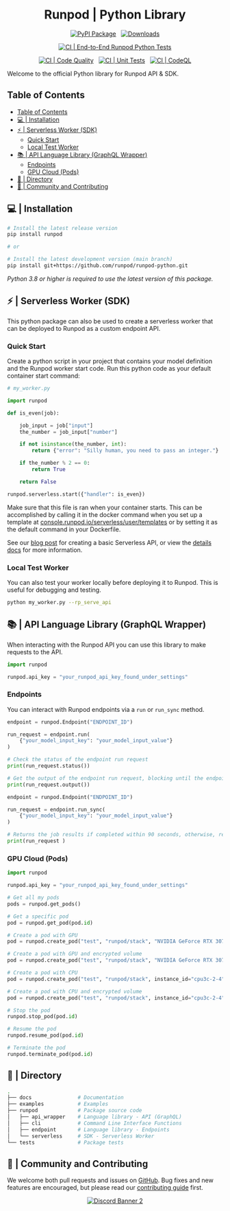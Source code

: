 <div align="center">
<h1>Runpod | Python Library </h1>

[![PyPI Package](https://badge.fury.io/py/runpod.svg)](https://badge.fury.io/py/runpod)
&nbsp;
[![Downloads](https://static.pepy.tech/personalized-badge/runpod?period=total&units=international_system&left_color=grey&right_color=blue&left_text=Downloads)](https://pepy.tech/project/runpod)

[![CI | End-to-End Runpod Python Tests](https://github.com/runpod/runpod-python/actions/workflows/CI-e2e.yml/badge.svg)](https://github.com/runpod/runpod-python/actions/workflows/CI-e2e.yml)

[![CI | Code Quality](https://github.com/runpod/runpod-python/actions/workflows/CI-pylint.yml/badge.svg)](https://github.com/runpod/runpod-python/actions/workflows/CI-pylint.yml)
&nbsp;
[![CI | Unit Tests](https://github.com/runpod/runpod-python/actions/workflows/CI-pytests.yml/badge.svg)](https://github.com/runpod/runpod-python/actions/workflows/CI-pytests.yml)
&nbsp;
[![CI | CodeQL](https://github.com/runpod/runpod-python/actions/workflows/CI-codeql.yml/badge.svg)](https://github.com/runpod/runpod-python/actions/workflows/CI-codeql.yml)

</div>

Welcome to the official Python library for Runpod API &amp; SDK.

## Table of Contents

- [Table of Contents](#table-of-contents)
- [💻 | Installation](#--installation)
- [⚡ | Serverless Worker (SDK)](#--serverless-worker-sdk)
  - [Quick Start](#quick-start)
  - [Local Test Worker](#local-test-worker)
- [📚 | API Language Library (GraphQL Wrapper)](#--api-language-library-graphql-wrapper)
  - [Endpoints](#endpoints)
  - [GPU Cloud (Pods)](#gpu-cloud-pods)
- [📁 | Directory](#--directory)
- [🤝 | Community and Contributing](#--community-and-contributing)

## 💻 | Installation

```bash
# Install the latest release version
pip install runpod

# or

# Install the latest development version (main branch)
pip install git+https://github.com/runpod/runpod-python.git
```

*Python 3.8 or higher is required to use the latest version of this package.*

## ⚡ | Serverless Worker (SDK)

This python package can also be used to create a serverless worker that can be deployed to Runpod as a custom endpoint API.

### Quick Start

Create a python script in your project that contains your model definition and the Runpod worker start code. Run this python code as your default container start command:

```python
# my_worker.py

import runpod

def is_even(job):

    job_input = job["input"]
    the_number = job_input["number"]

    if not isinstance(the_number, int):
        return {"error": "Silly human, you need to pass an integer."}

    if the_number % 2 == 0:
        return True

    return False

runpod.serverless.start({"handler": is_even})
```

Make sure that this file is ran when your container starts. This can be accomplished by calling it in the docker command when you set up a template at [console.runpod.io/serverless/user/templates](https://console.runpod.io/serverless/user/templates) or by setting it as the default command in your Dockerfile.

See our [blog post](https://www.runpod.io/blog/serverless-create-a-basic-api) for creating a basic Serverless API, or view the [details docs](https://docs.runpod.io/serverless-ai/custom-apis) for more information.

### Local Test Worker

You can also test your worker locally before deploying it to Runpod. This is useful for debugging and testing.

```bash
python my_worker.py --rp_serve_api
```

## 📚 | API Language Library (GraphQL Wrapper)

When interacting with the Runpod API you can use this library to make requests to the API.

```python
import runpod

runpod.api_key = "your_runpod_api_key_found_under_settings"
```

### Endpoints

You can interact with Runpod endpoints via a `run` or `run_sync` method.

```python
endpoint = runpod.Endpoint("ENDPOINT_ID")

run_request = endpoint.run(
    {"your_model_input_key": "your_model_input_value"}
)

# Check the status of the endpoint run request
print(run_request.status())

# Get the output of the endpoint run request, blocking until the endpoint run is complete.
print(run_request.output())
```

```python
endpoint = runpod.Endpoint("ENDPOINT_ID")

run_request = endpoint.run_sync(
    {"your_model_input_key": "your_model_input_value"}
)

# Returns the job results if completed within 90 seconds, otherwise, returns the job status.
print(run_request )
```

### GPU Cloud (Pods)

```python
import runpod

runpod.api_key = "your_runpod_api_key_found_under_settings"

# Get all my pods
pods = runpod.get_pods()

# Get a specific pod
pod = runpod.get_pod(pod.id)

# Create a pod with GPU
pod = runpod.create_pod("test", "runpod/stack", "NVIDIA GeForce RTX 3070")

# Create a pod with GPU and encrypted volume
pod = runpod.create_pod("test", "runpod/stack", "NVIDIA GeForce RTX 3070", encrypt_volume=True)

# Create a pod with CPU
pod = runpod.create_pod("test", "runpod/stack", instance_id="cpu3c-2-4")

# Create a pod with CPU and encrypted volume
pod = runpod.create_pod("test", "runpod/stack", instance_id="cpu3c-2-4", encrypt_volume=True)

# Stop the pod
runpod.stop_pod(pod.id)

# Resume the pod
runpod.resume_pod(pod.id)

# Terminate the pod
runpod.terminate_pod(pod.id)
```

## 📁 | Directory

```BASH
.
├── docs               # Documentation
├── examples           # Examples
├── runpod             # Package source code
│   ├── api_wrapper    # Language library - API (GraphQL)
│   ├── cli            # Command Line Interface Functions
│   ├── endpoint       # Language library - Endpoints
│   └── serverless     # SDK - Serverless Worker
└── tests              # Package tests
```

## 🤝 | Community and Contributing

We welcome both pull requests and issues on [GitHub](https://github.com/runpod/runpod-python). Bug fixes and new features are encouraged, but please read our [contributing guide](CONTRIBUTING.md) first.

<div align="center">

<a target="_blank" href="https://discord.gg/pJ3P2DbUUq">![Discord Banner 2](https://discordapp.com/api/guilds/912829806415085598/widget.png?style=banner2)</a>

</div>
